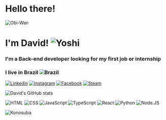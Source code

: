 # Hello there!
![Obi-Wan](https://media.tenor.com/WuOwfnsLcfYAAAAC/star-wars-obi-wan-kenobi.gif)
# I'm David! ![Yoshi](https://i.imgur.com/VkraAV9.png)
### I'm a Back-end developer looking for my first job or internship
### I live in Brazil ![Brazil](https://i.imgur.com/NPQqtMp.png)


[![Linkedin](https://img.shields.io/badge/LinkedIn-0077B5?style=for-the-badge&logo=linkedin&logoColor=white)](https://www.linkedin.com/in/davidbdb/)
[![Instagram](https://img.shields.io/badge/Instagram-E4405F?style=for-the-badge&logo=instagram&logoColor=whit)](https://www.instagram.com/davidpk21/)
[![Facebook](https://img.shields.io/badge/Facebook-1877F2?style=for-the-badge&logo=facebook&logoColor=whit)](https://www.facebook.com/davidd2101)
[![Steam](https://img.shields.io/badge/Steam-000000?style=for-the-badge&logo=steam&logoColor=white)](https://steamcommunity.com/id/david2101/)


![David's GitHub stats](https://github-readme-stats.vercel.app/api?username=david-dantas&show_icons=true&theme=transparent)


![HTML](https://img.shields.io/badge/HTML5-E34F26?style=for-the-badge&logo=html5&logoColor=white)
![CSS](https://img.shields.io/badge/CSS3-1572B6?style=for-the-badge&logo=css3&logoColor=white)
![JavaScript](https://img.shields.io/badge/JavaScript-323330?style=for-the-badge&logo=javascript&logoColor=F7DF1E)
![TypeScript](https://img.shields.io/badge/TypeScript-007ACC?style=for-the-badge&logo=typescript&logoColor=white)
![React](https://img.shields.io/badge/React-20232A?style=for-the-badge&logo=react&logoColor=61DAFB)
![Python](  https://img.shields.io/badge/Python-14354C?style=for-the-badge&logo=python&logoColor=white)
![Node.JS](https://img.shields.io/badge/Node.js-43853D?style=for-the-badge&logo=node.js&logoColor=white)

![Konosuba](https://media1.tenor.com/m/tlP1gAvWPmAAAAAC/kono-suba-anime.gif)
